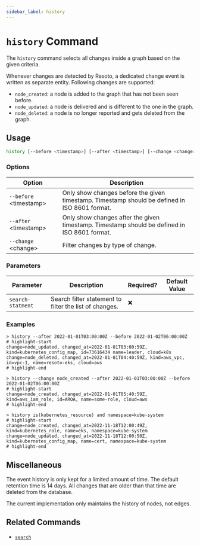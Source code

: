```yaml
---
sidebar_label: history
---
```


# `history` Command

The `history` command selects all changes inside a graph based on the given criteria.

Whenever changes are detected by Resoto, a dedicated change event is written as separate entity. Following changes are supported:

- `node_created`: a node is added to the graph that has not been seen before.
- `node_updated`: a node is delivered and is different to the one in the graph.
- `node_deleted`: a node is no longer reported and gets deleted from the graph.

## Usage

```bash
history [--before <timestamp>] [--after <timestamp>] [--change <change>] [search-statement]
```

### Options

| Option                    | Description                                                                                   |
| ------------------------- | --------------------------------------------------------------------------------------------- |
| `--before` &lt;timestamp> | Only show changes before the given timestamp. Timestamp should be defined in ISO 8601 format. |
| `--after` &lt;timestamp>  | Only show changes after the given timestamp. Timestamp should be defined in ISO 8601 format.  |
| `--change` &lt;change>    | Filter changes by type of change.                                                             |

### Parameters

| Parameter         | Description                                            | Required? | Default Value |
| ----------------- | ------------------------------------------------------ | --------- | ------------- |
| `search-statment` | Search filter statement to filter the list of changes. | ❌        |               |

### Examples

```shell title="Show all nodes changed on 1.1.2022 between 03:00 and 06:00 (UTC)"
> history --after 2022-01-01T03:00:00Z --before 2022-01-02T06:00:00Z
# highlight-start
​change=node_updated, changed_at=2022-01-01T03:00:59Z, kind=kubernetes_config_map, id=73616434 name=leader, cloud=k8s
​change=node_deleted, changed_at=2022-01-01T04:40:59Z, kind=aws_vpc, id=vpc-1, name=resoto-eks, cloud=aws
# highlight-end
```

```shell title="Show all nodes created on 1.1.2022 between 03:00 and 06:00 (UTC)"
> history --change node_created --after 2022-01-01T03:00:00Z --before 2022-01-02T06:00:00Z
# highlight-start
​change=node_created, changed_at=2022-01-01T05:40:59Z, kind=aws_iam_role, id=AROA, name=some-role, cloud=aws
# highlight-end
```

```shell title="Show all changes to kubernetes resources in the kube-system namespace"
> history is(kubernetes_resource) and namespace=kube-system
# highlight-start
​change=node_created, changed_at=2022-11-18T12:00:49Z, kind=kubernetes_role, name=eks, namespace=kube-system
​change=node_updated, changed_at=2022-11-18T12:00:50Z, kind=kubernetes_config_map, name=cert, namespace=kube-system
# highlight-end
```

## Miscellaneous

The event history is only kept for a limited amount of time. The default retention time is 14 days. All changes that are older than that time are deleted from the database.

The current implementation only maintains the history of nodes, not edges.

## Related Commands

- [`search`](./search.md)
